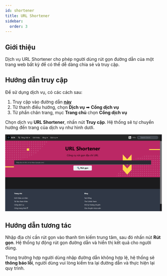 ```yaml
---
id: shortener
title: URL Shortener
sidebar:
  order: 3
---
```


## Giới thiệu

Dịch vụ URL Shortener cho phép người dùng rút gọn đường dẫn của một trang web bất kỳ để có thể dễ dàng chia sẻ và truy cập.

## Hướng dẫn truy cập

Để sử dụng dịch vụ, có các cách sau:

1. Truy cập vào đường dẫn [**này**](../../services)
2. Từ thanh điều hướng, chọn **Dịch vụ** ➡ **Cổng dịch vụ**
3. Từ phần chân trang, mục **Trang chủ** chọn **Cổng dịch vụ**

Chọn dịch vụ **URL Shortener**, nhấn nút **Truy cập**. Hệ thống sẽ tự chuyển hướng đến trang của dịch vụ như hình dưới.

![url](../../../assets/services/url.png)

## Hướng dẫn tương tác

Nhập địa chỉ cần rút gọn vào thanh tìm kiếm trung tâm, sau đó nhấn nút **Rút gọn**. Hệ thống tự động rút gọn đường dẫn và hiển thị kết quả cho người dùng.

Trong trường hợp người dùng nhập đường dẫn không hợp lệ, hệ thống sẽ **thông báo lỗi**, người dùng vui lòng kiểm tra lại đường dẫn và thực hiện lại quy trình.
